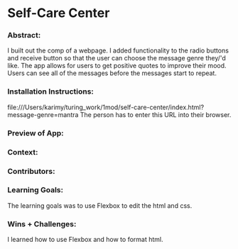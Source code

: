 
# Self-Care Center

### Abstract:
I built out the comp of a webpage. I added functionality to the radio buttons and receive button so that the user can choose the message genre they/'d like. The app allows for users to get positive quotes to improve their mood. Users can see all of the messages before the messages start to repeat.

### Installation Instructions:
file:///Users/karimy/turing_work/1mod/self-care-center/index.html?message-genre=mantra
The person has to enter this URL into their browser.

### Preview of App:
[//]: <Screen Shot 2022-09-08 at 5.50.19 PM>

### Context:
[//]: <> (Give some context for the project here. How long did you have to work on it? How far into the Turing program are you?)

### Contributors:
[//]: <https://github.com/KarimAl-Rashdan> (Who worked on this application? Link to their GitHubs.)

### Learning Goals:
The learning goals was to use Flexbox to edit the html and css.

### Wins + Challenges:
[//]: <> (What are 2-3 wins you have from this project? What were some challenges you faced - and how did you get over them?)
I learned how to use Flexbox and how to format html.

